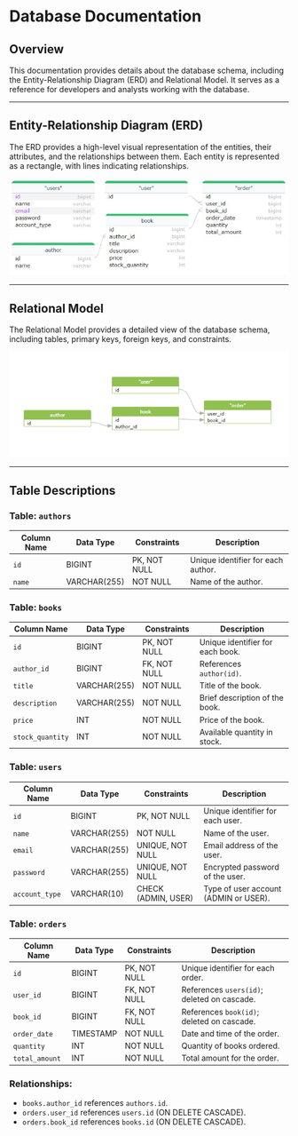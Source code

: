 # Database Documentation

## Overview

This documentation provides details about the database schema, including the Entity-Relationship Diagram (ERD) and Relational Model. It serves as a reference for developers and analysts working with the database.

---

## Entity-Relationship Diagram (ERD)

The ERD provides a high-level visual representation of the entities, their attributes, and the relationships between them. Each entity is represented as a rectangle, with lines indicating relationships.

<img src="./src/database-er-diagram.png">


---

## Relational Model

The Relational Model provides a detailed view of the database schema, including tables, primary keys, foreign keys, and constraints.

<img src="./src/database-relational-model.png">

---

## Table Descriptions

### Table: `authors`

| Column Name | Data Type     | Constraints  | Description                          |
|-------------|---------------|--------------|--------------------------------------|
| `id`        | BIGINT        | PK, NOT NULL | Unique identifier for each author.   |
| `name`      | VARCHAR(255)  | NOT NULL     | Name of the author.                  |

### Table: `books`

| Column Name       | Data Type     | Constraints         | Description                                |
|-------------------|---------------|---------------------|--------------------------------------------|
| `id`              | BIGINT        | PK, NOT NULL        | Unique identifier for each book.           |
| `author_id`       | BIGINT        | FK, NOT NULL        | References `author(id)`.                   |
| `title`           | VARCHAR(255)  | NOT NULL            | Title of the book.                         |
| `description`     | VARCHAR(255)  | NOT NULL            | Brief description of the book.             |
| `price`           | INT           | NOT NULL            | Price of the book.                         |
| `stock_quantity`  | INT           | NOT NULL            | Available quantity in stock.               |

### Table: `users`

| Column Name   | Data Type     | Constraints               | Description                            |
|---------------|---------------|---------------------------|----------------------------------------|
| `id`          | BIGINT        | PK, NOT NULL              | Unique identifier for each user.       |
| `name`        | VARCHAR(255)  | NOT NULL                  | Name of the user.                      |
| `email`       | VARCHAR(255)  | UNIQUE, NOT NULL          | Email address of the user.             |
| `password`    | VARCHAR(255)  | UNIQUE, NOT NULL          | Encrypted password of the user.        |
| `account_type`| VARCHAR(10)   | CHECK (ADMIN, USER)       | Type of user account (ADMIN or USER).  |

### Table: `orders`

| Column Name    | Data Type     | Constraints               | Description                                    |
|----------------|---------------|---------------------------|------------------------------------------------|
| `id`           | BIGINT        | PK, NOT NULL              | Unique identifier for each order.             |
| `user_id`      | BIGINT        | FK, NOT NULL              | References `users(id)`; deleted on cascade.   |
| `book_id`      | BIGINT        | FK, NOT NULL              | References `book(id)`; deleted on cascade.    |
| `order_date`   | TIMESTAMP     | NOT NULL                  | Date and time of the order.                   |
| `quantity`     | INT           | NOT NULL                  | Quantity of books ordered.                    |
| `total_amount` | INT           | NOT NULL                  | Total amount for the order.                   |

### Relationships:

- `books.author_id` references `authors.id`.
- `orders.user_id` references `users.id` (ON DELETE CASCADE).
- `orders.book_id` references `books.id` (ON DELETE CASCADE).
